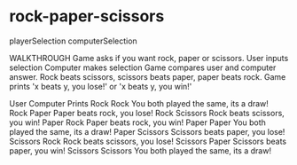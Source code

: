 # rock-paper-scissors

playerSelection
computerSelection

WALKTHROUGH
Game asks if you want rock, paper or scissors.
User inputs selection
Computer makes selection
Game compares user and computer answer.
Rock beats scissors, scissors beats paper, paper beats rock.
Game prints 'x beats y, you lose!' or 'x beats y, you win!'



User        Computer    Prints
Rock        Rock        You both played the same, its a draw!
Rock        Paper       Paper beats rock, you lose!
Rock        Scissors    Rock beats scissors, you win!
Paper       Rock        Paper beats rock, you win!
Paper       Paper       You both played the same, its a draw!
Paper       Scissors    Scissors beats paper, you lose!
Scissors    Rock        Rock beats scissors, you lose!
Scissors    Paper       Scissors beats paper, you win!
Scissors    Scissors    You both played the same, its a draw!
